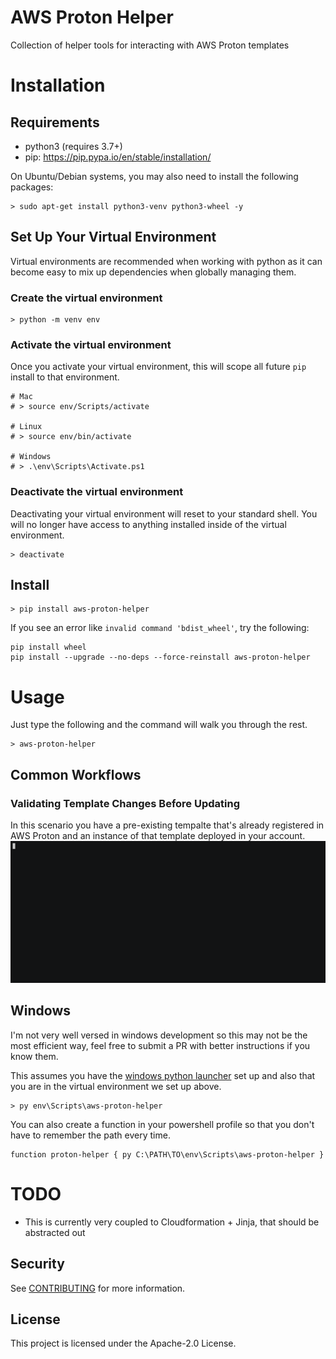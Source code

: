 # AWS Proton Helper
Collection of helper tools for interacting with AWS Proton templates

# Installation
## Requirements
* python3 (requires 3.7+)
* pip: https://pip.pypa.io/en/stable/installation/

On Ubuntu/Debian systems, you may also need to install the following packages:
```
> sudo apt-get install python3-venv python3-wheel -y
```

## Set Up Your Virtual Environment
Virtual environments are recommended when working with python as it can become easy to mix up dependencies when globally managing them.

### Create the virtual environment
```
> python -m venv env
```

### Activate the virtual environment
Once you activate your virtual environment, this will scope all future `pip` install to that environment.

```
# Mac
# > source env/Scripts/activate

# Linux
# > source env/bin/activate

# Windows
# > .\env\Scripts\Activate.ps1
```

### Deactivate the virtual environment
Deactivating your virtual environment will reset to your standard shell. You will no longer have access to anything installed inside of the virtual environment.

```
> deactivate
```

## Install
```
> pip install aws-proton-helper
```

If you see an error like `invalid command 'bdist_wheel'`, try the following:
```
pip install wheel
pip install --upgrade --no-deps --force-reinstall aws-proton-helper
```

# Usage
Just type the following and the command will walk you through the rest.
```
> aws-proton-helper
```

## Common Workflows
### Validating Template Changes Before Updating
In this scenario you have a pre-existing tempalte that's already registered in AWS Proton and an instance of that template deployed in your account.
![demo](assets/record.gif)

## Windows
I'm not very well versed in windows development so this may not be the most efficient way, feel free to submit a PR with better instructions if you know them.

This assumes you have the [windows python launcher](https://docs.python.org/3/using/windows.html) set up and also that you are in the virtual environment we set up above.

```
> py env\Scripts\aws-proton-helper
```

You can also create a function in your powershell profile so that you don't have to remember the path every time.

```
function proton-helper { py C:\PATH\TO\env\Scripts\aws-proton-helper }
```

# TODO
* This is currently very coupled to Cloudformation + Jinja, that should be abstracted out

## Security

See [CONTRIBUTING](CONTRIBUTING.md#security-issue-notifications) for more information.

## License

This project is licensed under the Apache-2.0 License.
